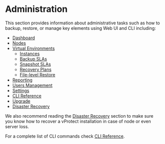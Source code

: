 # Administration

This section provides information about administrative tasks such as how to backup, restore, or manage key elements using Web UI and CLI including:

* [Dashboard](dashboard.md)
* [Nodes](nodes.md)
* [Virtual Environments](virtual-environments/)
  * [Instances](virtual-environments/instances/)
  * [Backup SLAs](virtual-environments/untitled/)
  * [Snapshot SLAs](virtual-environments/snapshot-slas/)
  * [Recovery Plans](virtual-environments/recovery-plans/)
  * [File-level Restore](virtual-environments/file-level-restore-mounted-backup-1.md)
* [Reporting](reporting/)
* [Users Management](users.md)
* [Settings](settings.md)
* [CLI Reference](cli-reference.md)
* [Upgrade](upgrade.md)
* [Disaster Recovery](disaster-recovery.md)

We also recommend reading the [Disaster Recovery](disaster-recovery.md) section to make sure you know how to recover a vProtect installation in case of node or even server loss.

For a complete list of CLI commands check [CLI Reference](cli-reference.md).

